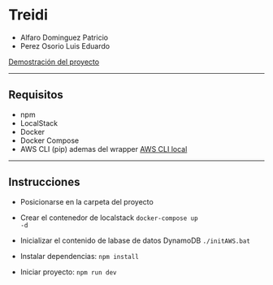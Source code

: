 # Treidi

- Alfaro Dominguez Patricio
- Perez Osorio Luis Eduardo

[Demostración del proyecto](https://drive.google.com/file/d/1vyPUgDNFS7LU842-MRSEzlpLvYfABhOB/view)

---

## Requisitos

 - npm
 - LocalStack
 - Docker
 - Docker Compose
 - AWS CLI (pip) ademas del wrapper [AWS CLI local](https://docs.localstack.cloud/user-guide/integrations/aws-cli/#localstack-aws-cli-awslocal)

---

## Instrucciones

- Posicionarse en la carpeta del proyecto
- Crear el contenedor de localstack
<code>docker-compose up -d</code>

- Inicializar el contenido de labase de datos DynamoDB
<code>./initAWS.bat</code>

- Instalar dependencias:
<code>npm install</code>

- Iniciar proyecto:
 <code>npm run dev</code>
